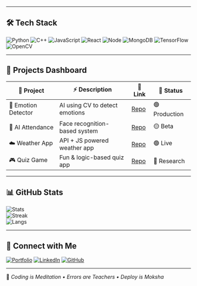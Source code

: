 
---

## 🛠️ Tech Stack
![Python](https://img.shields.io/badge/Python-000?logo=python&logoColor=FFD43B)
![C++](https://img.shields.io/badge/C++-000?logo=cplusplus&logoColor=00599C)
![JavaScript](https://img.shields.io/badge/JavaScript-000?logo=javascript&logoColor=F7DF1E)
![React](https://img.shields.io/badge/React-000?logo=react&logoColor=61DAFB)
![Node](https://img.shields.io/badge/Node.js-000?logo=node.js&logoColor=3C873A)
![MongoDB](https://img.shields.io/badge/MongoDB-000?logo=mongodb&logoColor=47A248)
![TensorFlow](https://img.shields.io/badge/TensorFlow-000?logo=tensorflow&logoColor=FF6F00)
![OpenCV](https://img.shields.io/badge/OpenCV-000?logo=opencv&logoColor=5C3EE8)

---

## 🚀 Projects Dashboard
| 🚩 Project | ⚡ Description | 🔗 Link | 📌 Status |
|------------|---------------|---------|-----------|
| 🤖 Emotion Detector | AI using CV to detect emotions | [Repo](#) | 🟢 Production |
| 🧠 AI Attendance | Face recognition-based system | [Repo](#) | 🟡 Beta |
| ☁️ Weather App | API + JS powered weather app | [Repo](#) | 🟢 Live |
| 🎮 Quiz Game | Fun & logic-based quiz app | [Repo](#) | 🔬 Research |

---

## 📊 GitHub Stats
![Stats](https://github-readme-stats.vercel.app/api?username=Akshatrao00&show_icons=true&theme=radical)  
![Streak](https://github-readme-streak-stats.herokuapp.com?user=Akshatrao00&theme=radical)  
![Langs](https://github-readme-stats.vercel.app/api/top-langs/?username=Akshatrao00&layout=compact&theme=radical)

---

## 🤝 Connect with Me
[![Portfolio](https://img.shields.io/badge/Portfolio-000?style=for-the-badge&logo=vercel&logoColor=white)](#)
[![LinkedIn](https://img.shields.io/badge/LinkedIn-000?style=for-the-badge&logo=linkedin&logoColor=0A66C2)](https://www.linkedin.com/in/akshat-raj-73ba41233)
[![GitHub](https://img.shields.io/badge/GitHub-000?style=for-the-badge&logo=github&logoColor=white)](https://github.com/Akshatrao00)

---

🧿 *Coding is Meditation • Errors are Teachers • Deploy is Moksha*

